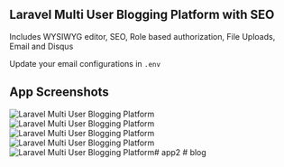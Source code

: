 ## Laravel Multi User Blogging Platform with SEO

Includes WYSIWYG editor, SEO, Role based authorization, File Uploads, Email and Disqus

Update your email configurations in ```.env```

## App Screenshots

<img src="app.png" alt="Laravel Multi User Blogging Platform" />
<img src="app2.png" alt="Laravel Multi User Blogging Platform" />
<img src="app3.png" alt="Laravel Multi User Blogging Platform" />
<img src="app4.png" alt="Laravel Multi User Blogging Platform" />
<img src="app5.png" alt="Laravel Multi User Blogging Platform" /># app2
# blog
